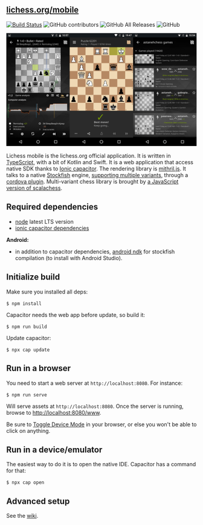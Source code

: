 [lichess.org/mobile](http://lichess.org/mobile)
--------------------

[![Build Status](https://travis-ci.org/veloce/lichobile.svg?branch=master)](https://travis-ci.org/veloce/lichobile)
![GitHub contributors](https://img.shields.io/github/contributors/veloce/lichobile?cacheSeconds=600)
![GitHub All Releases](https://img.shields.io/github/downloads/veloce/lichobile/total?cacheSeconds=600)
![GitHub](https://img.shields.io/badge/license-GPL--3.0-orange)

![lichess mobile screenshots](portfolio.png)

Lichess mobile is the lichess.org official application. It is written
in [TypeScript](http://www.typescriptlang.org/), with a bit of Kotlin and Swift.
It is a web application that access native SDK thanks to [Ionic capacitor](https://capacitor.ionicframework.com/).
The rendering library is [mithril.js](http://mithril.js.org/).
It talks to a native [Stockfish](https://stockfishchess.org/) engine, [supporting multiple variants](https://github.com/ddugovic/Stockfish), through a
[cordova plugin](https://github.com/veloce/cordova-plugin-stockfish).
Multi-variant chess library is brought by [a JavaScript version of scalachess](https://github.com/veloce/scalachessjs).

## Required dependencies

* [node](http://nodejs.org) latest LTS version
* [ionic capacitor dependencies](https://capacitor.ionicframework.com/docs/getting-started/dependencies)

**Android:**

* in addition to capacitor dependencies, [android ndk](http://developer.android.com/tools/sdk/ndk/index.html) for stockfish compilation (to install with Android Studio).

## Initialize build

Make sure you installed all deps:

    $ npm install

Capacitor needs the web app before update, so build it:

    $ npm run build

Update capacitor:

    $ npx cap update

## Run in a browser

You need to start a web server at `http://localhost:8080`. For instance:

    $ npm run serve

Will serve assets at `http://localhost:8080`.
Once the server is running, browse to [http://localhost:8080/www](http://localhost:8080/www).

Be sure to [Toggle Device Mode](https://developers.google.com/web/tools/chrome-devtools/device-mode/) in your browser, or else you won't be able to click on anything.

## Run in a device/emulator

The easiest way to do it is to open the native IDE. Capacitor has a command
for that:

    $ npx cap open

## Advanced setup

See the [wiki](https://github.com/veloce/lichobile/wiki/Setting-a-lichess-dev-server-for-the-app).
